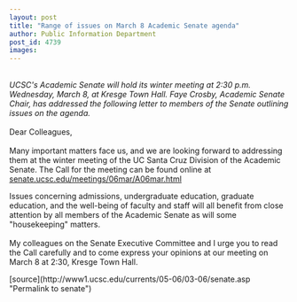 ```yaml
---
layout: post
title: "Range of issues on March 8 Academic Senate agenda"
author: Public Information Department
post_id: 4739
images:
---
```


<a name="content" id="content"></a>
<p>
  <i><br>
  UCSC's Academic Senate will hold its winter meeting at 2:30 p.m. Wednesday, March 8, at Kresge Town Hall. Faye Crosby, Academic Senate Chair, has addressed the following letter to members of the Senate outlining issues on the agenda.</i><br>
  <br>
  Dear Colleagues,<br>
  <br>
  Many important matters face us, and we are looking forward to addressing them at the winter meeting of the UC Santa Cruz Division of the Academic Senate. The Call for the meeting can be found online at <a href="http://senate.ucsc.edu/meetings/06Mar/A06mar.html">senate.ucsc.edu/meetings/06mar/A06mar.html</a>
</p>
<p>
  Issues concerning admissions, undergraduate education, graduate education, and the well-being of faculty and staff will all benefit from close attention by all members of the Academic Senate as will some "housekeeping" matters.<br>
  <br>
  My colleagues on the Senate Executive Committee and I urge you to read the Call carefully and to come express your opinions at our meeting on March 8 at 2:30, Kresge Town Hall.
</p>
[source](http://www1.ucsc.edu/currents/05-06/03-06/senate.asp "Permalink to senate")
